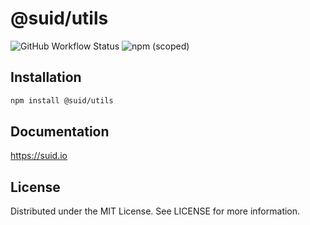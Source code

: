 # @suid/utils

![GitHub Workflow Status](https://img.shields.io/github/workflow/status/swordev/suid/CI) ![npm (scoped)](https://img.shields.io/npm/v/@suid/utils?label=@suid/utils)

## Installation

```sh
npm install @suid/utils
```

## Documentation

https://suid.io

## License

Distributed under the MIT License. See LICENSE for more information.
